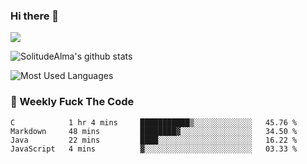 ### Hi there 👋
<p>
  <a href="https://count.getloli.com/"><img src="https://count.getloli.com/get/@:solitudealma"></a>
</p>

![SolitudeAlma's github stats](https://github-readme-stats.vercel.app/api?username=solitudealma&show_icons=true&theme=radical)

![Most Used Languages](https://github-readme-stats.vercel.app/api/top-langs/?username=solitudealma&layout=compact&hide_border=true&theme=dark)
<!-- ![visitors](https://visitor-badge.glitch.me/badge?page_id=solitudealma.solitudealma.id) -->


### :dart: Weekly Fuck The Code

<!--START_SECTION:waka-->
```text
C            1 hr 4 mins     ███████████▒░░░░░░░░░░░░░   45.76 % 
Markdown     48 mins         ████████▓░░░░░░░░░░░░░░░░   34.50 % 
Java         22 mins         ████░░░░░░░░░░░░░░░░░░░░░   16.22 % 
JavaScript   4 mins          ▓░░░░░░░░░░░░░░░░░░░░░░░░   03.33 % 
```
<!--END_SECTION:waka-->
